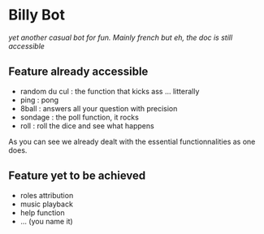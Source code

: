 # Billy Bot

*yet another casual bot for fun. Mainly french but eh, the doc is still accessible*

## Feature already accessible
  * random du cul : the function that kicks ass ... litterally
  * ping : pong
  * 8ball : answers all your question with precision
  * sondage : the poll function, it rocks
  * roll : roll the dice and see what happens

As you can see we already dealt with the essential functionnalities as one does.

## Feature yet to be achieved

  * roles attribution
  * music playback
  * help function
  * ... (you name it)
